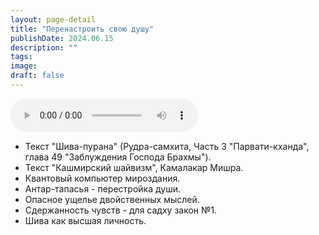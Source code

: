 ```yaml
---
layout: page-detail
title: "Перенастроить свою душу"
publishDate: 2024.06.15
description: ""
tags:
image:
draft: false
---
```


<audio title="2024.06.15 - Перенастроить свою душу.mp3" src="https://filer-api.advayta.org/v1.0/public/files/73294" controls=""></audio>

* Текст "Шива-пурана" (Рудра-самхита, Часть 3 "Парвати-кханда", глава 49 "Заблуждения Господа Брахмы").
* Текст "Кашмирский шайвизм", Камалакар Мишра.
* Квантовый компьютер мироздания.
* Антар-тапасья - перестройка души.
* Опасное ущелье двойственных мыслей.
* Сдержанность чувств - для садху закон №1.
* Шива как высшая личность.

  
